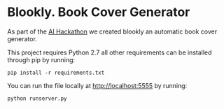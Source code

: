 # Blookly. Book Cover Generator
As part of the <a href="http://ai.hackathon.com/">AI Hackathon</a> we created blookly an automatic book cover generator. 

This project requires Python 2.7 all other requirements can be installed through pip by running:

```
pip install -r requirements.txt 
```
You can run the file locally at <a href="http://localhost:5555">http://localhost:5555</a> by running:

```
python runserver.py
```


